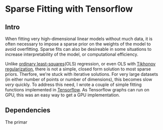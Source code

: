 # Sparse Fitting with Tensorflow

## Intro
When fitting very high-dimensional linear models without much data, it is often necessary to impose a sparse prior on the weights of the model to avoid overfitting. Sparse fits can also be desireable in some situations to increase interpretability of the model, or computational efficiency.

Unlike [ordinary least-squares](https://en.wikipedia.org/wiki/Ordinary_least_squares)(OLS) regression, or even OLS with [Tikhonov regularization](https://en.wikipedia.org/wiki/Tikhonov_regularization), there is not a simple, closed form solution to most sparse priors. Therfore, we're stuck with iterative solutions. For very large datasets (in either number of points or number of dimensions), this becomes slow *very* quickly. To address this need, I wrote a couple of simple fitting functions implemented in [Tensorflow](https://www.tensorflow.org/). As Tensorflow graphs can run on GPU, this was an easy way to get a GPU implementation.

## Dependencies
The primar
